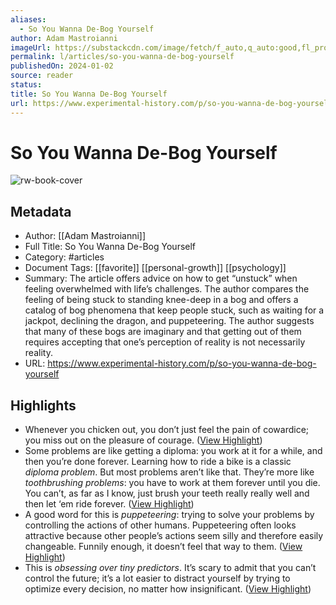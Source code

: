 ```yaml
---
aliases:
  - So You Wanna De-Bog Yourself
author: Adam Mastroianni
imageUrl: https://substackcdn.com/image/fetch/f_auto,q_auto:good,fl_progressive:steep/https%3A%2F%2Fsubstack-post-media.s3.amazonaws.com%2Fpublic%2Fimages%2F0e291074-3499-4db2-9bf9-95886db0a438_1725x1225.jpeg
permalink: l/articles/so-you-wanna-de-bog-yourself
publishedOn: 2024-01-02
source: reader
status: 
title: So You Wanna De-Bog Yourself
url: https://www.experimental-history.com/p/so-you-wanna-de-bog-yourself
---
```

# So You Wanna De-Bog Yourself

![rw-book-cover](https://substackcdn.com/image/fetch/f_auto,q_auto:good,fl_progressive:steep/https%3A%2F%2Fsubstack-post-media.s3.amazonaws.com%2Fpublic%2Fimages%2F0e291074-3499-4db2-9bf9-95886db0a438_1725x1225.jpeg)

## Metadata

- Author: [[Adam Mastroianni]]
- Full Title: So You Wanna De-Bog Yourself
- Category: #articles
- Document Tags: [[favorite]] [[personal-growth]] [[psychology]]
- Summary: The article offers advice on how to get “unstuck” when feeling overwhelmed with life’s challenges. The author compares the feeling of being stuck to standing knee-deep in a bog and offers a catalog of bog phenomena that keep people stuck, such as waiting for a jackpot, declining the dragon, and puppeteering. The author suggests that many of these bogs are imaginary and that getting out of them requires accepting that one’s perception of reality is not necessarily reality.
- URL: https://www.experimental-history.com/p/so-you-wanna-de-bog-yourself

## Highlights

- Whenever you chicken out, you don’t just feel the pain of cowardice; you miss out on the pleasure of courage. ([View Highlight](https://read.readwise.io/read/01hmbyp0dp4s8zwzv5bjqd9arh))
- Some problems are like getting a diploma: you work at it for a while, and then you’re done forever. Learning how to ride a bike is a classic _diploma problem_.
  But most problems aren’t like that. They’re more like _toothbrushing problems_: you have to work at them forever until you die. You can’t, as far as I know, just brush your teeth really really well and then let ‘em ride forever. ([View Highlight](https://read.readwise.io/read/01hmbytcxyghzf0js656mdt7ps))
- A good word for this is _puppeteering_: trying to solve your problems by controlling the actions of other humans. Puppeteering often looks attractive because other people’s actions seem silly and therefore easily changeable. Funnily enough, it doesn’t feel that way to them. ([View Highlight](https://read.readwise.io/read/01hmbyx691f94jkrjnnp6benf1))
- This is _obsessing over tiny predictors_. It’s scary to admit that you can’t control the future; it’s a lot easier to distract yourself by trying to optimize every decision, no matter how insignificant. ([View Highlight](https://read.readwise.io/read/01hmbz22ret7852qyswafq7w9r))
